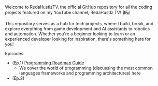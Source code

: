 Welcome to RedaHustlzTV, the official GitHub repository for all the coding projects featured on my YouTube channel, RedaHustlz TV! 🎬💻

This repository serves as a hub for tech projects, where I build, break, and explore everything from game development and AI assistants to robotics and automation. Whether you're a beginner looking to learn or an experienced developer looking for inspiration, there's something here for you!

Episodes:
- (Ep.1) [Programming Roadmap Guide](https://github.com/yassinreda101/RedaHustlzTV/blob/769dcdc40c1b13e45565e753fe6cce2b1b5c7b1d/Programming%20Roadmap%20(Ep.%201).md)
  - We cover the world of programming (discussing the most common languages frameworks and programming architectures) here
- (Ep.2) 

 

